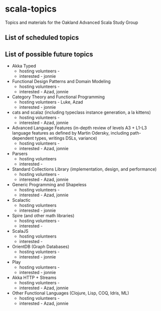 # scala-topics
Topics and materials for the Oakland Advanced Scala Study Group


## List of scheduled topics

## List of possible future topics

* Akka Typed
  * hosting volunteers -
  * interested - jonnie
* Functional Design Patterns and Domain Modeling
  * hosting volunteers -
  * interested - Azad, jonnie
* Category Theory and Functional Programming
  * hosting volunteers - Luke, Azad
  * interested - jonnie
* cats and scalaz (including typeclass instance generation, a la kittens)
  * hosting volunteers -
  * interested - Azad, jonnie
* Advanced Language Features (in-depth review of levels A3 + L1-L3 language features as defined by Martin Odersky, including path-dependent types, writings DSLs, variance)
  * hosting volunteers -
  * interested - Azad, jonnie
* Parsers
  * hosting volunteers
  * interested - 
* Standard Collections Library (implementation, design, and performance)
  * hosting volunteers - 
  * interested - Azad, jonnie
* Generic Programming and Shapeless
  * hosting volunteers -
  * interested - Azad, jonnie
* Scalactic
  * hosting volunteers
  * interested - jonnie
* Spire (and other math libraries)
  * hosting volunteers -
  * interested - 
* ScalaJS
  * hosting volunteers
  * interested - 
* OrientDB (Graph Databases)
  * hosting volunteers -
  * interested - jonnie
* Play
  * hosting volunteers -
  * interested - jonnie
* Akka HTTP + Streams
  * hosting volunteers -
  * interested - Azad, jonnie
* Other Functional Languages (Clojure, Lisp, COQ, Idris, ML)
  * hosting volunteers -
  * interested - Azad, jonnie
